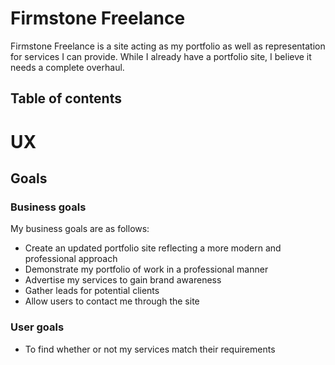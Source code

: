 # Firmstone Freelance

Firmstone Freelance is a site acting as my portfolio as well as representation for services I can provide. While I already have a portfolio site, I believe it needs a complete overhaul.

## Table of contents


# UX

## Goals
### Business goals

My business goals are as follows:

- Create an updated portfolio site reflecting a more modern and professional approach
- Demonstrate my portfolio of work in a professional manner
- Advertise my services to gain brand awareness
- Gather leads for potential clients
- Allow users to contact me through the site


### User goals

- To find whether or not my services match their requirements



